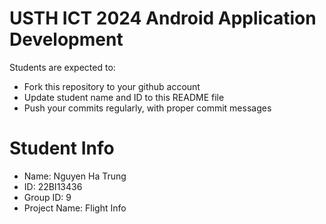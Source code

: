 USTH ICT 2024 Android Application Development
=====================================================

Students are expected to:

* Fork this repository to your github account
* Update student name and ID to this README file
* Push your commits regularly, with proper commit messages

Student Info
=======================

* Name: Nguyen Ha Trung
* ID: 22BI13436
* Group ID: 9
* Project Name: Flight Info

